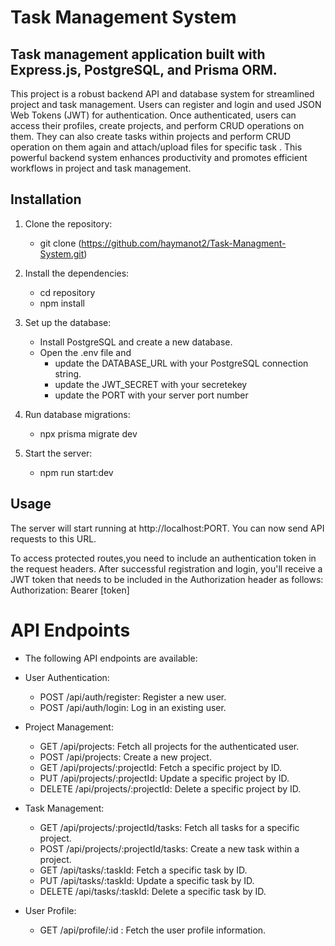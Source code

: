 # Task Management System

## Task management application built with Express.js, PostgreSQL, and Prisma ORM.
This project is a robust backend API and database system for streamlined project and task management. Users can  register and login  and used JSON Web Tokens (JWT) for authentication. Once authenticated, users can access their profiles, create projects, and perform CRUD operations on them. They can also create tasks within projects and perform CRUD operation on them again and attach/upload files for specific task . This powerful backend system enhances productivity and promotes efficient workflows in project and task management.

## Installation

1. Clone the repository:

    - git clone (https://github.com/haymanot2/Task-Managment-System.git)
2. Install the dependencies:
    - cd repository
    - npm install
  
3. Set up the database:
    - Install PostgreSQL and create a new database.
    - Open the .env file and
        - update the DATABASE_URL with your PostgreSQL connection string.
        - update the JWT_SECRET with your secretekey
        - update the PORT with your server port number
4. Run database migrations:
    - npx prisma migrate dev
5. Start the server:
    - npm run start:dev
## Usage
The server will start running at http://localhost:PORT. You can now send API requests to this URL.

To access protected routes,you need to include an authentication token in the request headers. After successful 
registration and login, you'll receive a JWT token that needs to be included in the Authorization header as follows:
Authorization: Bearer [token]

# API Endpoints
- The following API endpoints are available:
- User Authentication:

   - POST /api/auth/register: Register a new user.
   - POST /api/auth/login: Log in an existing user.
 
     
- Project Management:

    - GET /api/projects: Fetch all projects for the authenticated user.
    - POST /api/projects: Create a new project.
    - GET /api/projects/:projectId: Fetch a specific project by ID.
    - PUT /api/projects/:projectId: Update a specific project by ID.
    - DELETE /api/projects/:projectId: Delete a specific project by ID.
- Task Management:

    - GET /api/projects/:projectId/tasks: Fetch all tasks for a specific project.
    - POST /api/projects/:projectId/tasks: Create a new task within a project.
    - GET /api/tasks/:taskId: Fetch a specific task by ID.
    - PUT /api/tasks/:taskId: Update a specific task by ID.
    - DELETE /api/tasks/:taskId: Delete a specific task by ID.
- User Profile:

    - GET /api/profile/:id  : Fetch the user profile information.




    













